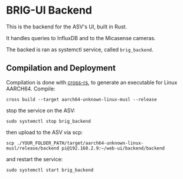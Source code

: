 # BRIG-UI Backend

This is the backend for the ASV's UI, built in Rust.

It handles queries to InfluxDB and to the Micasense cameras.

The backed is ran as systemctl service, called `brig_backend`.

## Compilation and Deployment

Compilation is done with [cross-rs](https://github.com/cross-rs/cross), to generate an executable for Linux AARCH64.
Compile:

`cross build --target aarch64-unknown-linux-musl --release`

stop the service on the ASV:

`sudo systemctl stop brig_backend`

then upload to the ASV via scp:

`scp ./YOUR_FOLDER_PATH/target/aarch64-unknown-linux-musl/release/backend pi@192.168.2.9:~/web-ui/backend/backend`

and restart the service:

`sudo systemctl start brig_backend`

